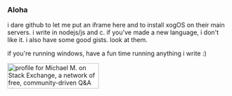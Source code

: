 ### Aloha

i dare github to let me put an iframe here and to install xogOS on their main
servers. i write in nodejs/js and c. if you've made a new language, i
don't like it. i also have some good gists. look at them.

if you're running windows, have a fun time running anything i write :)

<a href="https://stackexchange.com/users/18365332/michael-m"><img src="https://stackexchange.com/users/flair/18365332.png?theme=dark" width="208" height="58" alt="profile for Michael M. on Stack Exchange, a network of free, community-driven Q&amp;A sites" title="profile for Michael M. on Stack Exchange, a network of free, community-driven Q&amp;A sites" /></a>
